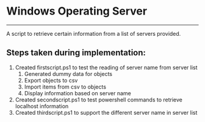 # Windows Operating Server
***
A script to retrieve certain information from a list of servers provided.

## Steps taken during implementation:

1. Created firstscript.ps1 to test the reading of server name from server list
    1. Generated dummy data for objects
    2. Export objects to csv
    3. Import items from csv to objects
    4. Display information based on server name
2. Created secondscript.ps1 to test powershell commands to retrieve localhost information
3. Created thirdscript.ps1 to support the different server name in server list 